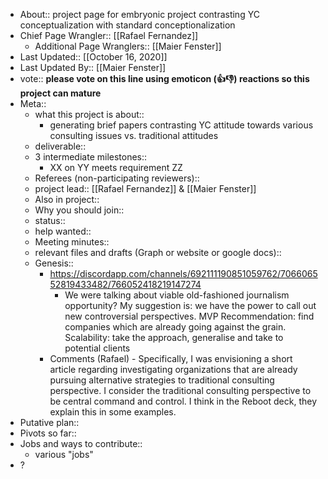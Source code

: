 - About:: project page for embryonic project contrasting YC conceptualization with standard conceptionalization
- Chief Page Wrangler:: [[Rafael Fernandez]]
    - Additional Page Wranglers:: [[Maier Fenster]]
- Last Updated:: [[October 16, 2020]]
- Last Updated By:: [[Maier Fenster]]  
- vote:: **please vote on this line using emoticon (👍👎) reactions so this project can mature**
- Meta::
    - what this project is about::
        - generating brief papers contrasting YC attitude towards various consulting issues vs. traditional attitudes
    - deliverable::
    - 3 intermediate milestones::
        - XX on YY meets requirement ZZ
    - Referees (non-participating reviewers)::
    - project lead:: [[Rafael Fernandez]] & [[Maier Fenster]]
    - Also in project:: 
    - Why you should join::
    - status::
    - help wanted::
    - Meeting minutes::
    - relevant files and drafts (Graph or website or google docs)::
    - Genesis::
        - https://discordapp.com/channels/692111190851059762/706606552819433482/766052418219147274
            - We were talking about viable old-fashioned journalism opportunity?
My suggestion is: we have the power to call out new controversial perspectives.
MVP Recommendation: find companies which are already going against the grain.
Scalability: take the approach, generalise and take to potential clients
        - Comments (Rafael) - Specifically, I was envisioning a short article regarding investigating organizations that are already pursuing alternative strategies to traditional consulting perspective. I consider the traditional consulting perspective to be central command and control. I think in the Reboot deck, they explain this in some examples.
- Putative plan::
- Pivots so far::
- Jobs and ways to contribute::
    - various "jobs"
- ?
